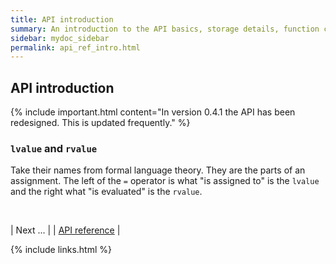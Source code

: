 ```yaml
---
title: API introduction
summary: An introduction to the API basics, storage details, function calls and the http REST API.
sidebar: mydoc_sidebar
permalink: api_ref_intro.html
---
```


## API introduction

{% include important.html content="In version 0.4.1 the API has been redesigned. This is updated frequently." %}

### `lvalue` and `rvalue`

Take their names from formal language theory. They are the parts of an assignment. The left of the `=` operator is what "is assigned to" is the `lvalue` and the right what "is evaluated" is the `rvalue`.

<br/>

| <span class="label label-info">Next ...</span> |
| [API reference](api_ref_details.html) |

{% include links.html %}
